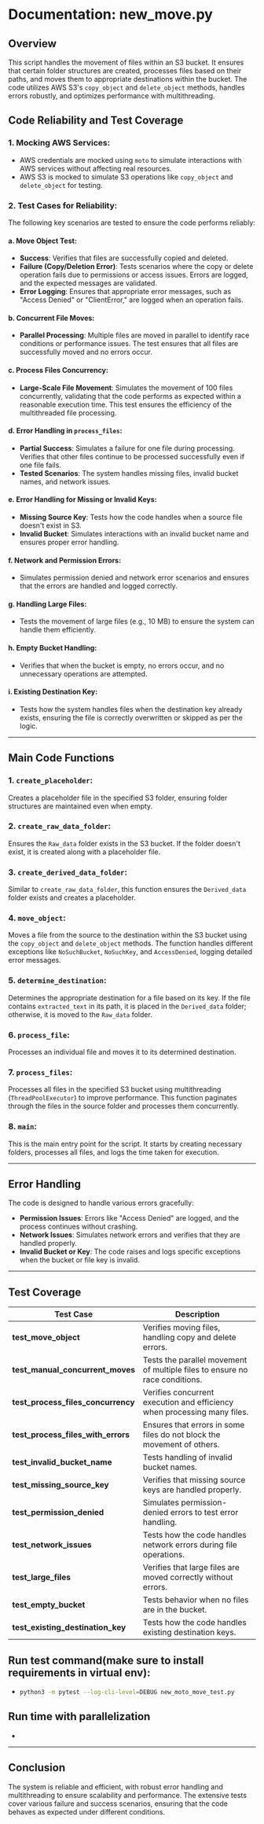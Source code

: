 # Documentation: new_move.py

## Overview
This script handles the movement of files within an S3 bucket. It ensures that certain folder structures are created, processes files based on their paths, and moves them to appropriate destinations within the bucket. The code utilizes AWS S3's `copy_object` and `delete_object` methods, handles errors robustly, and optimizes performance with multithreading.

## Code Reliability and Test Coverage

### 1. **Mocking AWS Services**:
   - AWS credentials are mocked using `moto` to simulate interactions with AWS services without affecting real resources.
   - AWS S3 is mocked to simulate S3 operations like `copy_object` and `delete_object` for testing.

### 2. **Test Cases for Reliability**:
   The following key scenarios are tested to ensure the code performs reliably:

   #### a. **Move Object Test**:
   - **Success**: Verifies that files are successfully copied and deleted.
   - **Failure (Copy/Deletion Error)**: Tests scenarios where the copy or delete operation fails due to permissions or access issues. Errors are logged, and the expected messages are validated.
   - **Error Logging**: Ensures that appropriate error messages, such as "Access Denied" or "ClientError," are logged when an operation fails.

   #### b. **Concurrent File Moves**:
   - **Parallel Processing**: Multiple files are moved in parallel to identify race conditions or performance issues. The test ensures that all files are successfully moved and no errors occur.

   #### c. **Process Files Concurrency**:
   - **Large-Scale File Movement**: Simulates the movement of 100 files concurrently, validating that the code performs as expected within a reasonable execution time. This test ensures the efficiency of the multithreaded file processing.

   #### d. **Error Handling in `process_files`**:
   - **Partial Success**: Simulates a failure for one file during processing. Verifies that other files continue to be processed successfully even if one file fails.
   - **Tested Scenarios**: The system handles missing files, invalid bucket names, and network issues.

   #### e. **Error Handling for Missing or Invalid Keys**:
   - **Missing Source Key**: Tests how the code handles when a source file doesn't exist in S3.
   - **Invalid Bucket**: Simulates interactions with an invalid bucket name and ensures proper error handling.

   #### f. **Network and Permission Errors**:
   - Simulates permission denied and network error scenarios and ensures that the errors are handled and logged correctly.

   #### g. **Handling Large Files**:
   - Tests the movement of large files (e.g., 10 MB) to ensure the system can handle them efficiently.

   #### h. **Empty Bucket Handling**:
   - Verifies that when the bucket is empty, no errors occur, and no unnecessary operations are attempted.

   #### i. **Existing Destination Key**:
   - Tests how the system handles files when the destination key already exists, ensuring the file is correctly overwritten or skipped as per the logic.

---

## Main Code Functions

### 1. **`create_placeholder`**:
   Creates a placeholder file in the specified S3 folder, ensuring folder structures are maintained even when empty.

### 2. **`create_raw_data_folder`**:
   Ensures the `Raw_data` folder exists in the S3 bucket. If the folder doesn't exist, it is created along with a placeholder file.

### 3. **`create_derived_data_folder`**:
   Similar to `create_raw_data_folder`, this function ensures the `Derived_data` folder exists and creates a placeholder.

### 4. **`move_object`**:
   Moves a file from the source to the destination within the S3 bucket using the `copy_object` and `delete_object` methods. The function handles different exceptions like `NoSuchBucket`, `NoSuchKey`, and `AccessDenied`, logging detailed error messages.

### 5. **`determine_destination`**:
   Determines the appropriate destination for a file based on its key. If the file contains `extracted_text` in its path, it is placed in the `Derived_data` folder; otherwise, it is moved to the `Raw_data` folder.

### 6. **`process_file`**:
   Processes an individual file and moves it to its determined destination.

### 7. **`process_files`**:
   Processes all files in the specified S3 bucket using multithreading (`ThreadPoolExecutor`) to improve performance. This function paginates through the files in the source folder and processes them concurrently.

### 8. **`main`**:
   This is the main entry point for the script. It starts by creating necessary folders, processes all files, and logs the time taken for execution.

---

## Error Handling
The code is designed to handle various errors gracefully:
- **Permission Issues**: Errors like "Access Denied" are logged, and the process continues without crashing.
- **Network Issues**: Simulates network errors and verifies that they are handled properly.
- **Invalid Bucket or Key**: The code raises and logs specific exceptions when the bucket or file key is invalid.

---

## Test Coverage

| Test Case                                     | Description                                                                 |
|-----------------------------------------------|-----------------------------------------------------------------------------|
| **test_move_object**                          | Verifies moving files, handling copy and delete errors.                     |
| **test_manual_concurrent_moves**              | Tests the parallel movement of multiple files to ensure no race conditions. |
| **test_process_files_concurrency**           | Verifies concurrent execution and efficiency when processing many files.    |
| **test_process_files_with_errors**           | Ensures that errors in some files do not block the movement of others.      |
| **test_invalid_bucket_name**                 | Tests handling of invalid bucket names.                                     |
| **test_missing_source_key**                  | Verifies that missing source keys are handled properly.                     |
| **test_permission_denied**                   | Simulates permission-denied errors to test error handling.                  |
| **test_network_issues**                      | Tests how the code handles network errors during file operations.           |
| **test_large_files**                         | Verifies that large files are moved correctly without errors.               |
| **test_empty_bucket**                        | Tests behavior when no files are in the bucket.                             |
| **test_existing_destination_key**            | Tests how the code handles existing destination keys.                       |

## Run test command(make sure to install requirements in virtual env):
  - ```bash 
    python3 -m pytest --log-cli-level=DEBUG new_moto_move_test.py
    ```

## Run time with parallelization
  - 
---

## Conclusion
The system is reliable and efficient, with robust error handling and multithreading to ensure scalability and performance. The extensive tests cover various failure and success scenarios, ensuring that the code behaves as expected under different conditions.
